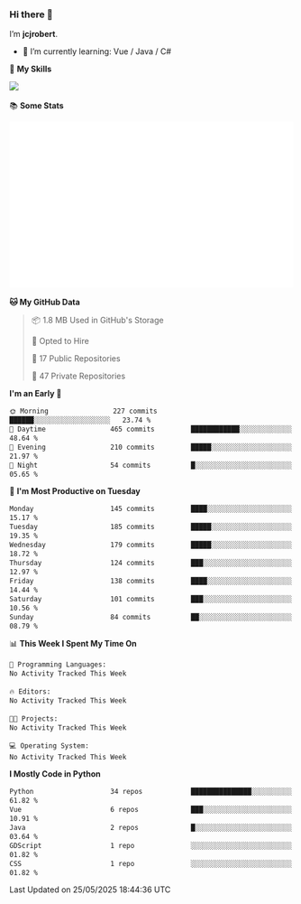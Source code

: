 ### Hi there 👋

I’m **jcjrobert**.

- 🌱 I’m currently learning: Vue / Java / C#

🌟 **My Skills**

![](https://img.shields.io/badge/-Python-3e74a2?style=flat-square&logo=Python&logoColor=fff)

📚 **Some Stats**

![](https://github.com/jcjrobert/github-stats/blob/master/generated/overview.svg)

<!--START_SECTION:waka-->
**🐱 My GitHub Data** 

> 📦 1.8 MB Used in GitHub's Storage 
 > 
> 💼 Opted to Hire
 > 
> 📜 17 Public Repositories 
 > 
> 🔑 47 Private Repositories 
 > 
**I'm an Early 🐤** 

```text
🌞 Morning                227 commits         ██████░░░░░░░░░░░░░░░░░░░   23.74 % 
🌆 Daytime                465 commits         ████████████░░░░░░░░░░░░░   48.64 % 
🌃 Evening                210 commits         █████░░░░░░░░░░░░░░░░░░░░   21.97 % 
🌙 Night                  54 commits          █░░░░░░░░░░░░░░░░░░░░░░░░   05.65 % 
```
📅 **I'm Most Productive on Tuesday** 

```text
Monday                   145 commits         ████░░░░░░░░░░░░░░░░░░░░░   15.17 % 
Tuesday                  185 commits         █████░░░░░░░░░░░░░░░░░░░░   19.35 % 
Wednesday                179 commits         █████░░░░░░░░░░░░░░░░░░░░   18.72 % 
Thursday                 124 commits         ███░░░░░░░░░░░░░░░░░░░░░░   12.97 % 
Friday                   138 commits         ████░░░░░░░░░░░░░░░░░░░░░   14.44 % 
Saturday                 101 commits         ███░░░░░░░░░░░░░░░░░░░░░░   10.56 % 
Sunday                   84 commits          ██░░░░░░░░░░░░░░░░░░░░░░░   08.79 % 
```


📊 **This Week I Spent My Time On** 

```text
💬 Programming Languages: 
No Activity Tracked This Week

🔥 Editors: 
No Activity Tracked This Week

🐱‍💻 Projects: 
No Activity Tracked This Week

💻 Operating System: 
No Activity Tracked This Week
```

**I Mostly Code in Python** 

```text
Python                   34 repos            ███████████████░░░░░░░░░░   61.82 % 
Vue                      6 repos             ███░░░░░░░░░░░░░░░░░░░░░░   10.91 % 
Java                     2 repos             █░░░░░░░░░░░░░░░░░░░░░░░░   03.64 % 
GDScript                 1 repo              ░░░░░░░░░░░░░░░░░░░░░░░░░   01.82 % 
CSS                      1 repo              ░░░░░░░░░░░░░░░░░░░░░░░░░   01.82 % 
```




 Last Updated on 25/05/2025 18:44:36 UTC
<!--END_SECTION:waka-->
